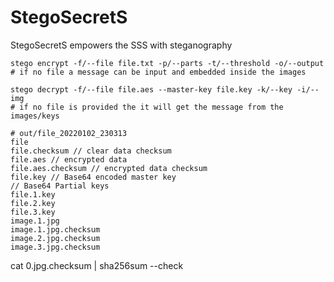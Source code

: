 # StegoSecretS

StegoSecretS empowers the SSS with steganography

```
stego encrypt -f/--file file.txt -p/--parts -t/--threshold -o/--output
# if no file a message can be input and embedded inside the images

stego decrypt -f/--file file.aes --master-key file.key -k/--key -i/--img
# if no file is provided the it will get the message from the images/keys
```


```
# out/file_20220102_230313
file
file.checksum // clear data checksum
file.aes // encrypted data
file.aes.checksum // encrypted data checksum
file.key // Base64 encoded master key
// Base64 Partial keys
file.1.key
file.2.key
file.3.key
image.1.jpg
image.1.jpg.checksum
image.2.jpg.checksum
image.3.jpg.checksum
```


cat 0.jpg.checksum | sha256sum --check